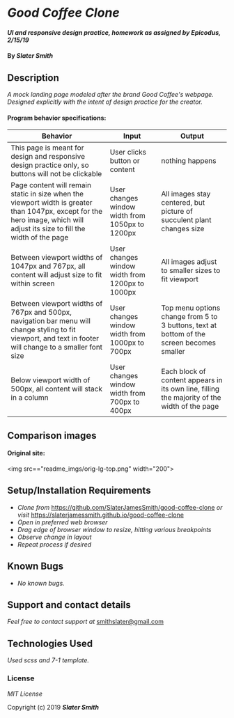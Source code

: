 # _Good Coffee Clone_

#### _UI and responsive design practice, homework as assigned by Epicodus, 2/15/19_

#### By _**Slater Smith**_

## Description

_A mock landing page modeled after the brand Good Coffee's webpage. Designed explicitly with the intent of design practice for the creator._

#### Program behavior specifications:
| Behavior | Input | Output |
| --------------------------- | ------------------- | ------------------- |
| This page is meant for design and responsive design practice only, so buttons will not be clickable | User clicks button or content | nothing happens |
| Page content will remain static in size when the viewport width is greater than 1047px, except for the hero image, which will adjust its size to fill the width of the page | User changes window width from 1050px to 1200px | All images stay centered, but picture of succulent plant changes size |
| Between viewport widths of 1047px and 767px, all content will adjust size to fit within screen | User changes window width from 1200px to 1000px | All images adjust to smaller sizes to fit viewport |
| Between viewport widths of 767px and 500px, navigation bar menu will change styling to fit viewport, and text in footer will change to a smaller font size | User changes window width from 1000px to 700px | Top menu options change from 5 to 3 buttons, text at bottom of the screen becomes smaller |
| Below viewport width of 500px, all content will stack in a column | User changes window width from 700px to 400px | Each block of content appears in its own line, filling the majority of the width of the page |

## Comparison images
#### Original site:
<img src=="readme_imgs/orig-lg-top.png" width="200">


## Setup/Installation Requirements

* _Clone from_ https://github.com/SlaterJamesSmith/good-coffee-clone _or visit_ https://slaterjamessmith.github.io/good-coffee-clone
* _Open in preferred web browser_
* _Drag edge of browser window to resize, hitting various breakpoints_
* _Observe change in layout_
* _Repeat process if desired_

## Known Bugs

* _No known bugs._

## Support and contact details

_Feel free to contact support at_ smithslater@gmail.com

## Technologies Used

_Used scss and 7-1 template._

### License

*MIT License*

Copyright (c) 2019 **_Slater Smith_**
